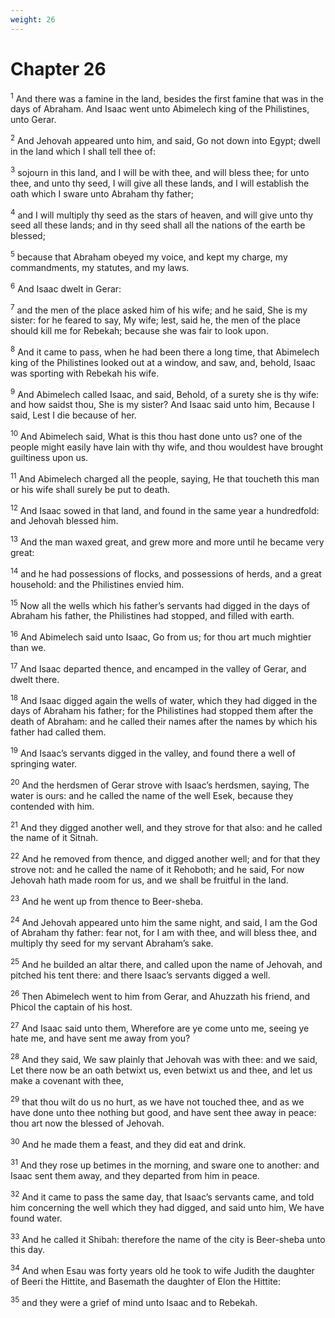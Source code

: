 ```yaml
---
weight: 26
---
```


# Chapter 26

<sup>1</sup> And there was a famine in the land, besides the first famine that was in the days of Abraham. And Isaac went unto Abimelech king of the Philistines, unto Gerar. 

<sup>2</sup> And Jehovah appeared unto him, and said, Go not down into Egypt; dwell in the land which I shall tell thee of: 

<sup>3</sup> sojourn in this land, and I will be with thee, and will bless thee; for unto thee, and unto thy seed, I will give all these lands, and I will establish the oath which I sware unto Abraham thy father; 

<sup>4</sup> and I will multiply thy seed as the stars of heaven, and will give unto thy seed all these lands; and in thy seed shall all the nations of the earth be blessed; 

<sup>5</sup> because that Abraham obeyed my voice, and kept my charge, my commandments, my statutes, and my laws. 

<sup>6</sup> And Isaac dwelt in Gerar: 

<sup>7</sup> and the men of the place asked him of his wife; and he said, She is my sister: for he feared to say, My wife; lest, said he, the men of the place should kill me for Rebekah; because she was fair to look upon. 

<sup>8</sup> And it came to pass, when he had been there a long time, that Abimelech king of the Philistines looked out at a window, and saw, and, behold, Isaac was sporting with Rebekah his wife. 

<sup>9</sup> And Abimelech called Isaac, and said, Behold, of a surety she is thy wife: and how saidst thou, She is my sister? And Isaac said unto him, Because I said, Lest I die because of her. 

<sup>10</sup> And Abimelech said, What is this thou hast done unto us? one of the people might easily have lain with thy wife, and thou wouldest have brought guiltiness upon us. 

<sup>11</sup> And Abimelech charged all the people, saying, He that toucheth this man or his wife shall surely be put to death. 

<sup>12</sup> And Isaac sowed in that land, and found in the same year a hundredfold: and Jehovah blessed him. 

<sup>13</sup> And the man waxed great, and grew more and more until he became very great: 

<sup>14</sup> and he had possessions of flocks, and possessions of herds, and a great household: and the Philistines envied him. 

<sup>15</sup> Now all the wells which his father’s servants had digged in the days of Abraham his father, the Philistines had stopped, and filled with earth. 

<sup>16</sup> And Abimelech said unto Isaac, Go from us; for thou art much mightier than we. 

<sup>17</sup> And Isaac departed thence, and encamped in the valley of Gerar, and dwelt there. 

<sup>18</sup> And Isaac digged again the wells of water, which they had digged in the days of Abraham his father; for the Philistines had stopped them after the death of Abraham: and he called their names after the names by which his father had called them. 

<sup>19</sup> And Isaac’s servants digged in the valley, and found there a well of springing water. 

<sup>20</sup> And the herdsmen of Gerar strove with Isaac’s herdsmen, saying, The water is ours: and he called the name of the well Esek, because they contended with him. 

<sup>21</sup> And they digged another well, and they strove for that also: and he called the name of it Sitnah. 

<sup>22</sup> And he removed from thence, and digged another well; and for that they strove not: and he called the name of it Rehoboth; and he said, For now Jehovah hath made room for us, and we shall be fruitful in the land. 

<sup>23</sup> And he went up from thence to Beer-sheba. 

<sup>24</sup> And Jehovah appeared unto him the same night, and said, I am the God of Abraham thy father: fear not, for I am with thee, and will bless thee, and multiply thy seed for my servant Abraham’s sake. 

<sup>25</sup> And he builded an altar there, and called upon the name of Jehovah, and pitched his tent there: and there Isaac’s servants digged a well. 

<sup>26</sup> Then Abimelech went to him from Gerar, and Ahuzzath his friend, and Phicol the captain of his host. 

<sup>27</sup> And Isaac said unto them, Wherefore are ye come unto me, seeing ye hate me, and have sent me away from you? 

<sup>28</sup> And they said, We saw plainly that Jehovah was with thee: and we said, Let there now be an oath betwixt us, even betwixt us and thee, and let us make a covenant with thee, 

<sup>29</sup> that thou wilt do us no hurt, as we have not touched thee, and as we have done unto thee nothing but good, and have sent thee away in peace: thou art now the blessed of Jehovah. 

<sup>30</sup> And he made them a feast, and they did eat and drink. 

<sup>31</sup> And they rose up betimes in the morning, and sware one to another: and Isaac sent them away, and they departed from him in peace. 

<sup>32</sup> And it came to pass the same day, that Isaac’s servants came, and told him concerning the well which they had digged, and said unto him, We have found water. 

<sup>33</sup> And he called it Shibah: therefore the name of the city is Beer-sheba unto this day. 

<sup>34</sup> And when Esau was forty years old he took to wife Judith the daughter of Beeri the Hittite, and Basemath the daughter of Elon the Hittite: 

<sup>35</sup> and they were a grief of mind unto Isaac and to Rebekah. 


